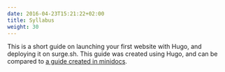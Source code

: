 ```yaml
---
date: 2016-04-23T15:21:22+02:00
title: Syllabus
weight: 30
---
```



This is a short guide on launching your first website with Hugo, and deploying it on surge.sh. This guide was created using Hugo, and can be compared to [a guide created in minidocs](http://hugo-minidoc.surge.sh/).